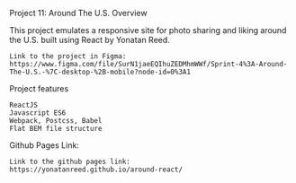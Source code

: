 Project 11: Around The U.S.
Overview

This project emulates a responsive site for photo sharing and liking around the U.S.
built using React by Yonatan Reed.

    Link to the project in Figma:
    https://www.figma.com/file/SurN1jaeEQIhuZEDMhmWWf/Sprint-4%3A-Around-The-U.S.-%7C-desktop-%2B-mobile?node-id=0%3A1

Project features

    ReactJS
    Javascript ES6
    Webpack, Postcss, Babel
    Flat BEM file structure

Github Pages Link:

    Link to the github pages link:
    https://yonatanreed.github.io/around-react/
